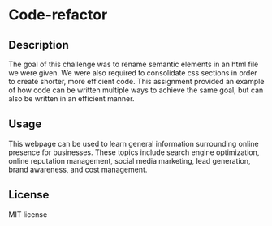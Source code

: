 # Code-refactor

## Description

The goal of this challenge was to rename semantic elements in an html file we were given. We were also required to consolidate css sections in order to create shorter, more efficient code. This assignment provided an example of how code can be written multiple ways to achieve the same goal, but can also be written in an efficient manner. 

## Usage

This webpage can be used to learn general information surrounding online presence for businesses. These topics include search engine optimization, online reputation management, social media marketing, lead generation, brand awareness, and cost management.

## License

MIT license